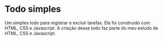 # Todo simples

Um simples todo para registrar e excluir tarefas. Ele foi construido com HTML, CSS e Javascript. A criação desse todo faz parte do meu estudo de HTML, CSS e Javascript.
